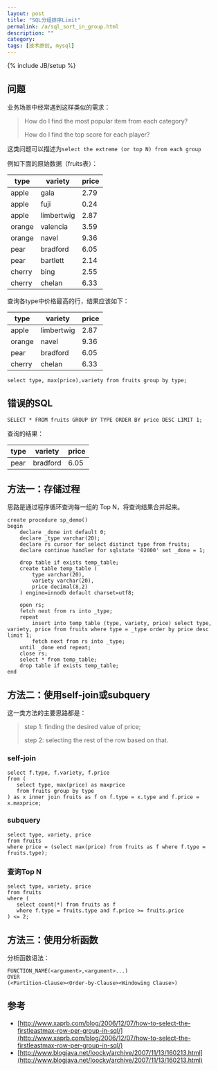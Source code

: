 ```yaml
---
layout: post
title: "SQL分组排序Limit"
permalink: /a/sql_sort_in_group.html
description: ""
category: 
tags: [技术原创, mysql]
---
```

{% include JB/setup %}

问题
------

业务场景中经常遇到这样类似的需求：

> How do I find the most popular item from each category? 
>
> How do I find the top score for each player? 
	
这类问题可以描述为`select the extreme (or top N) from each group`

例如下面的原始数据（fruits表）：

| type   | variety    | price |
|--------|------------|-------|
| apple  | gala       |  2.79 |
| apple  | fuji       |  0.24 |
| apple  | limbertwig |  2.87 |
| orange | valencia   |  3.59 |
| orange | navel      |  9.36 |
| pear   | bradford   |  6.05 |
| pear   | bartlett   |  2.14 |
| cherry | bing       |  2.55 |
| cherry | chelan     |  6.33 |

查询各type中价格最高的行，结果应该如下：

| type   | variety    | price |
|--------|------------|-------|
| apple  | limbertwig |  2.87 |
| orange | navel      |  9.36 |
| pear   | bradford   |  6.05 |
| cherry | chelan     |  6.33 |

	select type, max(price),variety from fruits group by type;

错误的SQL
------

	SELECT * FROM fruits GROUP BY TYPE ORDER BY price DESC LIMIT 1;

查询的结果：

| type   | variety    | price |
|--------|------------|-------|
| pear   | bradford   |  6.05 |


方法一：存储过程
------

思路是通过程序循环查询每一组的 Top N，将查询结果合并起来。

	create procedure sp_demo()
	begin
		declare _done int default 0;
		declare _type varchar(20);
		declare rs cursor for select distinct type from fruits;
		declare continue handler for sqlstate '02000' set _done = 1;
		
	    drop table if exists temp_table;
		create table temp_table (
			type varchar(20),
			variety varchar(20),
			price decimal(8,2)
		) engine=innodb default charset=utf8;
		
	    open rs;
	    fetch next from rs into _type;
	    repeat
	    	insert into temp_table (type, variety, price) select type, variety, price from fruits where type = _type order by price desc limit 1;
	    	fetch next from rs into _type;
	    until _done end repeat;
	    close rs;
	    select * from temp_table;
	    drop table if exists temp_table;
	end


方法二：使用self-join或subquery
------

这一类方法的主要思路都是：

> step 1: finding the desired value of price;
> 
> step 2: selecting the rest of the row based on that.

### self-join ###

	select f.type, f.variety, f.price
	from (
	   select type, max(price) as maxprice
	   from fruits group by type
	) as x inner join fruits as f on f.type = x.type and f.price = x.maxprice;

### subquery ###

	select type, variety, price
	from fruits
	where price = (select max(price) from fruits as f where f.type = fruits.type);

### 查询Top N ###

	select type, variety, price
	from fruits
	where (
	   select count(*) from fruits as f
	   where f.type = fruits.type and f.price >= fruits.price
	) <= 2;


方法三：使用分析函数
------

分析函数语法：

	FUNCTION_NAME(<argument>,<argument>...)
	OVER
	(<Partition-Clause><Order-by-Clause><Windowing Clause>)

参考
------

- [http://www.xaprb.com/blog/2006/12/07/how-to-select-the-firstleastmax-row-per-group-in-sql/](http://www.xaprb.com/blog/2006/12/07/how-to-select-the-firstleastmax-row-per-group-in-sql/)
- [http://www.blogjava.net/loocky/archive/2007/11/13/160213.html](http://www.blogjava.net/loocky/archive/2007/11/13/160213.html)